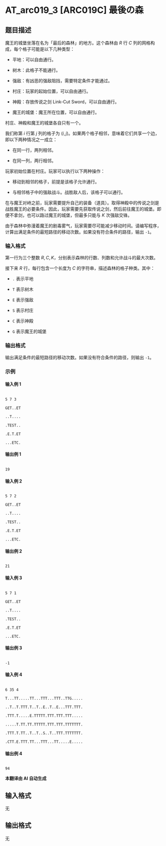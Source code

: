 # AT_arc019_3 [ARC019C] 最後の森

## 题目描述

魔王的城堡坐落在名为「最后的森林」的地方。这个森林由 $R$ 行 $C$ 列的网格构成，每个格子可能是以下几种类型：

- 平地：可以自由通行。
- 树木：此格子不能通行。
- 强敌：有凶恶的强敌阻挡，需要特定条件才能通过。
- 村庄：玩家的起始位置，可以自由通行。
- 神殿：存放传说之剑 Link-Cut Sword，可以自由通行。
- 魔王的城堡：魔王所在位置，可以自由通行。

村庄、神殿和魔王的城堡各自只有一个。

我们称第 $i$ 行第 $j$ 列的格子为 $(i, j)$。如果两个格子相邻，意味着它们共享一个边，即以下两种情况之一成立：
- 在同一行，两列相邻。
- 在同一列，两行相邻。

玩家初始位置在村庄。玩家可以执行以下两种操作：
- 移动到相邻的格子，前提是该格子允许通行。
- 与相邻格子中的强敌战斗。战胜敌人后，该格子可以通行。

在与魔王对峙之前，玩家需要提升自己的装备（道具）。取得神殿中的传说之剑是战胜魔王的必要条件。因此，玩家需要先获取传说之剑，然后前往魔王的城堡。即便不拿剑，也可以路过魔王的城堡，但最多只能与 $K$ 次强敌交锋。

由于森林中弥漫着魔王的剧毒雾气，玩家需要尽可能减少移动时间。请编写程序，计算出满足条件的最短路径的移动次数。如果没有符合条件的路径，输出 `-1`。

### 输入格式
第一行为三个整数 $R, C, K$，分别表示森林的行数、列数和允许战斗的最大次数。

接下来 $R$ 行，每行包含一个长度为 $C$ 的字符串，描述森林的格子种类。其中：
- `.` 表示平地
- `T` 表示树木
- `E` 表示强敌
- `S` 表示村庄
- `C` 表示神殿
- `G` 表示魔王的城堡

### 输出格式
输出满足条件的最短路径的移动次数。如果没有符合条件的路径，则输出 `-1`。

### 示例
#### 输入例 1
```
5 7 3
GET..ET
..T....
.TEST..
.E.T.ET
...ETC.
```

#### 输出例 1
```
19
```

#### 输入例 2
```
5 7 2
GET..ET
..T....
.TEST..
.E.T.ET
...ETC.
```

#### 输出例 2
```
21
```

#### 输入例 3
```
5 7 1
GET..ET
..T....
.TEST..
.E.T.ET
...ETC.
```

#### 输出例 3
```
-1
```

#### 输入例 4
```
6 35 4
T...TT.....TT...TTT...TTT..TTG.....
..T..T.TTT.T..T..E..T..E...TTT.TTT.
.TTT.T.....E.TTTTT.TTT.TTT.TTT.....
.....T.TT.TT.TTTTT.TTT.TTT.TTTTTTT.
.TTT.T.TT..T..T..S..T..TTT.TTTTTTT.
.CTT.E.TTT.TT...TTT...TT.....E.....
```

#### 输出例 4
```
94
```

 **本翻译由 AI 自动生成**

## 输入格式

无

## 输出格式

无